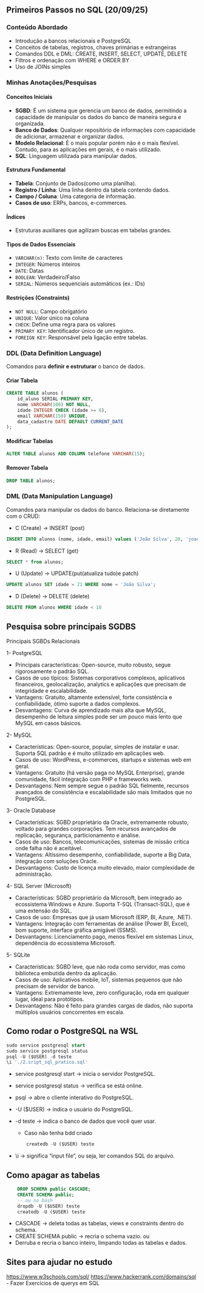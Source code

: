 ## Primeiros Passos no SQL (20/09/25)

### Conteúdo Abordado

- Introdução a bancos relacionais e PostgreSQL
- Conceitos de tabelas, registros, chaves primárias e estrangeiras
- Comandos DDL e DML: CREATE, INSERT, SELECT, UPDATE, DELETE
- Filtros e ordenação com WHERE e ORDER BY
- Uso de JOINs simples

### Minhas Anotações/Pesquisas

#### Conceitos Iniciais

- **SGBD**: É um sistema que gerencia um banco de dados, permitindo a capacidade de manipular os dados do banco de maneira segura e organizada.
- **Banco de Dados**: Qualquer repositório de informações com capacidade de adicionar, armazenar e organizar dados.
- **Modelo Relacional**: É o mais popular porém não é o mais flexível. Contudo, para as aplicações em gerais, é o mais utilizado.
- **SQL**: Linguagem utilizada para manipular dados.

#### Estrutura Fundamental

- **Tabela**: Conjunto de Dados(como uma planilha).
- **Registro / Linha**: Uma linha dentro da tabela contendo dados.
- **Campo / Coluna**: Uma categoria de informação.
- **Casos de uso**: ERPs, bancos, e-commerces.

#### Índices

- Estruturas auxiliares que agilizam buscas em tabelas grandes.

#### Tipos de Dados Essenciais

- `VARCHAR(n)`: Texto com limite de caracteres
- `INTEGER`: Números inteiros
- `DATE`: Datas
- `BOOLEAN`: Verdadeiro/Falso
- `SERIAL`: Números sequenciais automáticos (ex.: IDs)

#### Restrições (Constraints)

- `NOT NULL`: Campo obrigatório
- `UNIQUE`: Valor único na coluna
- `CHECK`: Define uma regra para os valores
- `PRIMARY KEY`: Identificador único de um registro.
- `FOREIGN KEY`: Responsável pela ligação entre tabelas.

### DDL (Data Definition Language)

Comandos para **definir e estruturar** o banco de dados.

#### Criar Tabela
```sql
CREATE TABLE alunos (
    id_aluno SERIAL PRIMARY KEY,
    nome VARCHAR(100) NOT NULL,
    idade INTEGER CHECK (idade >= 0),
    email VARCHAR(150) UNIQUE,
    data_cadastro DATE DEFAULT CURRENT_DATE
);
```
#### Modificar Tabelas
```sql
ALTER TABLE alunos ADD COLUMN telefone VARCHAR(15);
```
#### Remover Tabela
```sql
DROP TABLE alunos;
````
### DML (Data Manipulation Language)

Comandos para manipular os dados do banco. Relaciona-se diretamente com o CRUD:

- C (Create) → INSERT (post)
```sql
INSERT INTO alunos (nome, idade, email) values ('João Silva', 20, 'joao@gmail.com');
```
- R (Read) → SELECT (get)
```sql
SELECT * from alunos;
```
- U (Update) → UPDATE(put(atualiza tudo)e patch)
```sql
UPDATE alunos SET idade = 21 WHERE nome = 'João Silva';
```
- D (Delete) → DELETE (delete)
```sql
DELETE FROM alunos WHERE idade < 18
```
## Pesquisa sobre principais SGDBS

Principais SGBDs Relacionais

1- PostgreSQL
- Principais características: Open-source, muito robusto, segue rigorosamente o padrão SQL.
- Casos de uso típicos: Sistemas corporativos complexos, aplicativos financeiros, geolocalização, analytics e aplicações que precisam de integridade e escalabilidade.
- Vantagens: Gratuito, altamente extensível, forte consistência e confiabilidade, ótimo suporte a dados complexos.
- Desvantagens: Curva de aprendizado mais alta que MySQL, desempenho de leitura simples pode ser um pouco mais lento que MySQL em casos básicos.

2- MySQL
- Características: Open-source, popular, simples de instalar e usar. Suporta SQL padrão e é muito utilizado em aplicações web.
- Casos de uso: WordPress, e-commerces, startups e sistemas web em geral.
- Vantagens: Gratuito (há versão paga no MySQL Enterprise), grande comunidade, fácil integração com PHP e frameworks web.
- Desvantagens: Nem sempre segue o padrão SQL fielmente, recursos avançados de consistência e escalabilidade são mais limitados que no PostgreSQL.

3- Oracle Database
- Características: SGBD proprietário da Oracle, extremamente robusto, voltado para grandes corporações. Tem recursos avançados de replicação, segurança, particionamento e análise.
- Casos de uso: Bancos, telecomunicações, sistemas de missão crítica onde falha não é aceitável.
- Vantagens: Altíssimo desempenho, confiabilidade, suporte a Big Data, integração com soluções Oracle.
- Desvantagens: Custo de licença muito elevado, maior complexidade de administração.

4- SQL Server (Microsoft)
- Características: SGBD proprietário da Microsoft, bem integrado ao ecossistema Windows e Azure. Suporta T-SQL (Transact-SQL), que é uma extensão do SQL.
- Casos de uso: Empresas que já usam Microsoft (ERP, BI, Azure, .NET).
- Vantagens: Integração com ferramentas de análise (Power BI, Excel), bom suporte, interface gráfica amigável (SSMS).
- Desvantagens: Licenciamento pago, menos flexível em sistemas Linux, dependência do ecossistema Microsoft.

5- SQLite
- Características: SGBD leve, que não roda como servidor, mas como biblioteca embutida dentro da aplicação.
- Casos de uso: Aplicativos mobile, IoT, sistemas pequenos que não precisam de servidor de banco.
- Vantagens: Extremamente leve, zero configuração, roda em qualquer lugar, ideal para protótipos.
- Desvantagens: Não é feito para grandes cargas de dados, não suporta múltiplos usuários concorrentes em escala.

## Como rodar o PostgreSQL na WSL
```sql
sudo service postgresql start
sudo service postgresql status
psql -U ($USER) -d teste
\i './2.sript_sql_pratico.sql'
```
- service postgresql start → inicia o servidor PostgreSQL.
- service postgresql status → verifica se está online.

- psql → abre o cliente interativo do PostgreSQL.
- -U ($USER) → indica o usuário do PostgreSQL.
- -d teste → indica o banco de dados que você quer usar.
	- Caso não tenha bdd criado
	```sql
		createdb -U ($USER) teste
	```
- \i → significa “input file”, ou seja, ler comandos SQL do arquivo.

## Como apagar as tabelas
```sql
	DROP SCHEMA public CASCADE;
	CREATE SCHEMA public;
	-- ou no bash
	dropdb -U ($USER) teste
	createdb -U ($USER) teste
```
- CASCADE → deleta todas as tabelas, views e constraints dentro do schema.
- CREATE SCHEMA public → recria o schema vazio.
ou
- Derruba e recria o banco inteiro, limpando todas as tabelas e dados.

## Sites para ajudar no estudo
https://www.w3schools.com/sql/
https://www.hackerrank.com/domains/sql - Fazer Exercícios de querys em SQL

